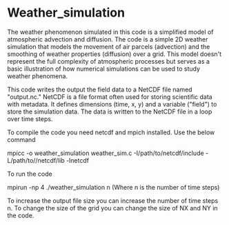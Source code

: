 # Weather_simulation
The weather phenomenon simulated in this code is a simplified model of atmospheric advection and diffusion. The code is a simple 2D weather simulation that models the movement of air parcels (advection) and the smoothing of weather properties (diffusion) over a grid. This model doesn't represent the full complexity of atmospheric processes but serves as a basic illustration of how numerical simulations can be used to study weather phenomena.

This code writes the output the field data to a NetCDF file named "output.nc." NetCDF is a file format often used for storing scientific data with metadata. It defines dimensions (time, x, y) and a variable ("field") to store the simulation data. The data is written to the NetCDF file in a loop over time steps.

To compile the code you need netcdf and mpich installed. Use the below command 

mpicc -o weather_simulation weather_sim.c -I/path/to/netcdf/include -L/path/to//netcdf/lib -lnetcdf

To run the code

mpirun -np 4 ./weather_simulation n (Where n is the number of time steps)

To increase the output file size you can increase the number of time steps n.
To change the size of the grid you can change the size of NX and NY in the code.
